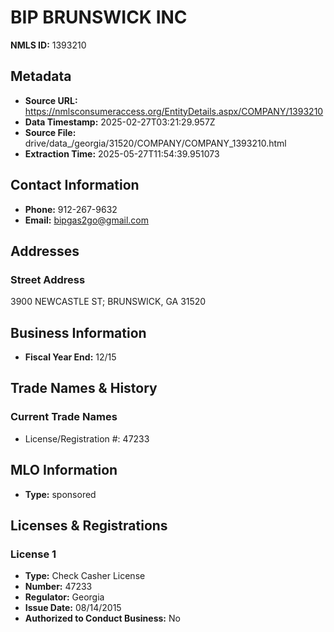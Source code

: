 # BIP BRUNSWICK INC

**NMLS ID:** 1393210

## Metadata
- **Source URL:** https://nmlsconsumeraccess.org/EntityDetails.aspx/COMPANY/1393210
- **Data Timestamp:** 2025-02-27T03:21:29.957Z
- **Source File:** drive/data_/georgia/31520/COMPANY/COMPANY_1393210.html
- **Extraction Time:** 2025-05-27T11:54:39.951073

## Contact Information
- **Phone:** 912-267-9632
- **Email:** bipgas2go@gmail.com

## Addresses
### Street Address
3900 NEWCASTLE ST; BRUNSWICK, GA 31520

## Business Information
- **Fiscal Year End:** 12/15

## Trade Names & History
### Current Trade Names
- License/Registration #: 47233

## MLO Information
- **Type:** sponsored

## Licenses & Registrations

### License 1
- **Type:** Check Casher License
- **Number:** 47233
- **Regulator:** Georgia
- **Issue Date:** 08/14/2015
- **Authorized to Conduct Business:** No
